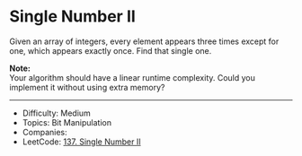 # Single Number II

Given an array of integers, every element appears three times except for one, which appears exactly once. Find that single one.

**Note:**  
Your algorithm should have a linear runtime complexity. Could you implement it without using extra memory?

---

* Difficulty: Medium
* Topics: Bit Manipulation
* Companies: 
* LeetCode: [137. Single Number II](https://leetcode.com/problems/single-number-ii/description/)
